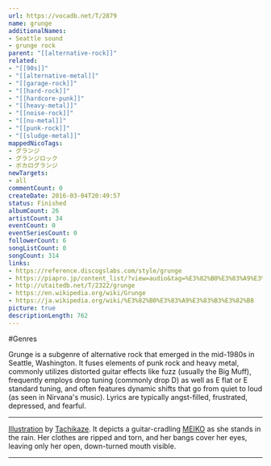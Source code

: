 ```yaml
---
url: https://vocadb.net/T/2879
name: grunge
additionalNames: 
- Seattle sound
- grunge rock
parent: "[[alternative-rock]]"
related:
- "[[90s]]"
- "[[alternative-metal]]"
- "[[garage-rock]]"
- "[[hard-rock]]"
- "[[hardcore-punk]]"
- "[[heavy-metal]]"
- "[[noise-rock]]"
- "[[nu-metal]]"
- "[[punk-rock]]"
- "[[sludge-metal]]"
mappedNicoTags:
- グランジ
- グランジロック
- ボカログランジ
newTargets:
- all
commentCount: 0
createDate: 2016-03-04T20:49:57
status: Finished
albumCount: 26
artistCount: 34
eventCount: 0
eventSeriesCount: 0
followerCount: 6
songListCount: 0
songCount: 314
links: 
- https://reference.discogslabs.com/style/grunge
- https://piapro.jp/content_list/?view=audio&tag=%E3%82%B0%E3%83%A9%E3%83%B3%E3%82%B8
- http://utaitedb.net/T/2322/grunge
- https://en.wikipedia.org/wiki/Grunge
- https://ja.wikipedia.org/wiki/%E3%82%B0%E3%83%A9%E3%83%B3%E3%82%B8
picture: true
descriptionLength: 762
---
```


#Genres

Grunge is a subgenre of alternative rock that emerged in the mid-1980s in Seattle, Washington. It fuses elements of punk rock and heavy metal, commonly utilizes distorted guitar effects like fuzz (usually the Big Muff), frequently employs drop tuning (commonly drop D) as well as E flat or E standard tuning, and often features dynamic shifts that go from quiet to loud (as seen in Nirvana's music). Lyrics are typically angst-filled, frustrated, depressed, and fearful.

---
[Illustration](https://piapro.jp/t/KnT5) by [Tachikaze](https://piapro.jp/t/KnT5). It depicts a guitar-cradling [MEIKO](https://vocadb.net/Ar/176) as she stands in the rain. Her clothes are ripped and torn, and her bangs cover her eyes, leaving only her open, down-turned mouth visible.

---

